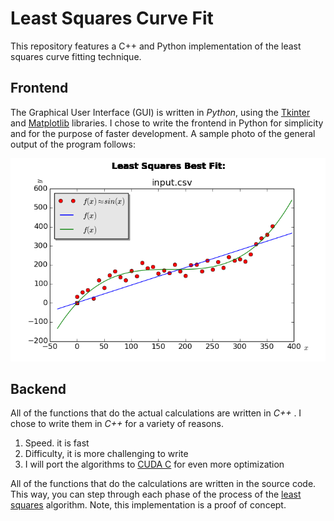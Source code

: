# Least Squares Curve Fit
This repository features a C++ and Python implementation of the least squares curve fitting technique.

## Frontend
The Graphical User Interface (GUI) is written in *Python*, using the [Tkinter](https://docs.python.org/2/library/tkinter.html) and [Matplotlib](http://matplotlib.org/) libraries. I chose to write the frontend in Python for simplicity and for the purpose of faster development. A sample photo of the general output of the program follows:

![GUI](doc/img/demo.png)

## Backend
All of the functions that do the actual calculations are written in *C++* . I chose to write them in *C++* for a variety of reasons.

1. Speed. it is fast
2. Difficulty, it is more challenging to write
3. I will port the algorithms to [CUDA C](http://www.nvidia.com/object/cuda_home_new.html) for even more optimization

All of the functions that do the calculations are written in the source code. This way, you can step through each phase of the process of the [least squares](https://en.wikipedia.org/wiki/Least_squares) algorithm. Note, this implementation is a proof of concept.
